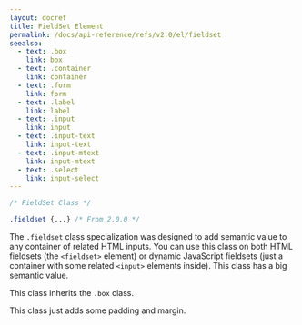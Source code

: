 ```yaml
---
layout: docref
title: FieldSet Element
permalink: /docs/api-reference/refs/v2.0/el/fieldset
seealso:
  - text: .box
    link: box
  - text: .container
    link: container
  - text: .form
    link: form
  - text: .label
    link: label
  - text: .input
    link: input
  - text: .input-text
    link: input-text
  - text: .input-mtext
    link: input-mtext
  - text: .select
    link: input-select
---
```


```scss
/* FieldSet Class */

.fieldset {...} /* From 2.0.0 */
```

The `.fieldset` class specialization was designed to add semantic value to any
container of related HTML inputs. You can use this class on both HTML fieldsets
(the `<fieldset>` element) or dynamic JavaScript fieldsets (just a container
with some related `<input>` elements inside). This class has a big semantic
value.

This class inherits the `.box` class.

This class just adds some padding and margin.
